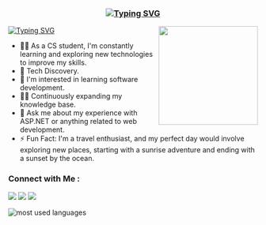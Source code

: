 
<link rel="preconnect" href="https://fonts.googleapis.com">
<link rel="preconnect" href="https://fonts.gstatic.com" crossorigin>
<link href="https://fonts.googleapis.com/css2?family=Kalam:wght@300;400;700&display=swap" rel="stylesheet">


<h3 align="center">
<a href="https://git.io/typing-svg"><img src="https://readme-typing-svg.demolab.com?font=Kalam&weight=500&duration=4000&pause=10000&color=F7F7F7&width=435&lines=Welcome+to+Beshoy+Safwat's+profile!+" alt="Typing SVG" /></a>
</h3>
<a href="https://git.io/typing-svg"><img src="https://readme-typing-svg.demolab.com?font=Fira+Code&weight=600&size=25&duration=5500&pause=1500&color=ED3D00&width=750&lines=Focusing+on+.NET+Development.;Always+Learning+New+Things+" alt="Typing SVG" /></a>
<img width="200" align="right" src="https://media1.tenor.com/m/kjXMU4dl8lAAAAAC/hello-world.gif">

- 👨‍💻 As a CS student, I'm constantly learning and exploring new technologies to improve my skills.
- 🧠 Tech Discovery.
- 🌱 I'm interested in learning software development.
- 🏋‍♀ Continuously expanding my knowledge base.
- 💬 Ask me about my experience with ASP.NET or anything related to web development.
- ⚡ Fun Fact: I'm a travel enthusiast, and my perfect day would involve exploring new places, starting with a sunrise adventure and ending with a sunset by the ocean.
  
### Connect with Me :

<a href="https://www.linkedin.com/in/beshoy-safwat-18146a246/" target="_blank" height="30px"><img src="https://img.shields.io/badge/-Beshoy%20Safwat-1a293a?style=for-the-badge&logo=Linkedin&logoColor=White"/></a>
<a href="https://t.me/BeshoySafwat1" target="_blank"><img src="https://img.shields.io/badge/-Beshoy%20Safwat-0077B5?style=for-the-badge&logo=Telegram&logoColor=white"/></a>
<a href="https:beshoosafwat0@gmail.com" target="_blank"><img src="https://img.shields.io/badge/-Beshoy%20Safwat-Orange?style=for-the-badge&logo=Gmail&logoColor=White"/></a>

<img align="left" src="https://github-readme-stats.vercel.app/api/top-langs?username=BeshoySafwat&show_icons=true&locale=en&layout=compact&theme=radical" alt="most used languages" />
